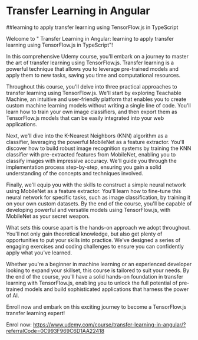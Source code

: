
# Transfer Learning in Angular
##learning to apply transfer learning using TensorFlow.js in TypeScript


Welcome to " Transfer Learning in Angular: learning to apply transfer learning using TensorFlow.js in TypeScript"!

In this comprehensive Udemy course, you'll embark on a journey to master the art of transfer learning using TensorFlow.js. Transfer learning is a powerful technique that allows you to leverage pre-trained models and apply them to new tasks, saving you time and computational resources.

Throughout this course, you'll delve into three practical approaches to transfer learning using TensorFlow.js. We'll start by exploring Teachable Machine, an intuitive and user-friendly platform that enables you to create custom machine learning models without writing a single line of code. You'll learn how to train your own image classifiers, and then export them as TensorFlow.js models that can be easily integrated into your web applications.

Next, we'll dive into the K-Nearest Neighbors (KNN) algorithm as a classifier, leveraging the powerful MobileNet as a feature extractor. You'll discover how to build robust image recognition systems by training the KNN classifier with pre-extracted features from MobileNet, enabling you to classify images with impressive accuracy. We'll guide you through the implementation process step-by-step, ensuring you gain a solid understanding of the concepts and techniques involved.

Finally, we'll equip you with the skills to construct a simple neural network using MobileNet as a feature extractor. You'll learn how to fine-tune this neural network for specific tasks, such as image classification, by training it on your own custom datasets. By the end of the course, you'll be capable of developing powerful and versatile models using TensorFlow.js, with MobileNet as your secret weapon.

What sets this course apart is the hands-on approach we adopt throughout. You'll not only gain theoretical knowledge, but also get plenty of opportunities to put your skills into practice. We've designed a series of engaging exercises and coding challenges to ensure you can confidently apply what you've learned.

Whether you're a beginner in machine learning or an experienced developer looking to expand your skillset, this course is tailored to suit your needs. By the end of the course, you'll have a solid hands-on foundation in transfer learning with TensorFlow.js, enabling you to unlock the full potential of pre-trained models and build sophisticated applications that harness the power of AI.

Enroll now and embark on this exciting journey to become a TensorFlow.js transfer learning expert!








Enrol now: https://www.udemy.com/course/transfer-learning-in-angular/?referralCode=0C993F969C6D1AA22418
